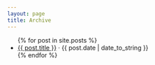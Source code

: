 ```yaml
---
layout: page
title: Archive
---
```


<ul>
  {% for post in site.posts %}
    <li>
      <a href="{{ post.url }}">{{ post.title }}</a> &middot; {{ post.date | date_to_string }}
    </li>
  {% endfor %}
</ul>
